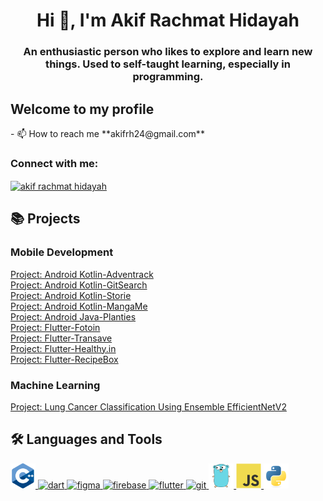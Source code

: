 <h1 align="center">Hi 👋, I'm Akif Rachmat Hidayah</h1>
<h3 align="center">An enthusiastic person who likes to explore and learn new things. Used to self-taught learning, especially in programming.</h3>

<h2> Welcome to my profile </h2>
- 📫 How to reach me **akifrh24@gmail.com**

<h3 align="left">Connect with me:</h3>
<p align="left">
<a href="https://www.linkedin.com/in/akif-rachmat-hidayah-10a559256/" target="blank"><img align="center" src="https://raw.githubusercontent.com/rahuldkjain/github-profile-readme-generator/master/src/images/icons/Social/linked-in-alt.svg" alt="akif rachmat hidayah" height="30" width="40" /></a>
</p>

## 📚 Projects
### Mobile Development
<a href = "https://github.com/capstone-adventrack/md-adventrack.git">Project: Android Kotlin-Adventrack</a><br>
<a href = "https://github.com/ashenladd/gitsearch.git">Project: Android Kotlin-GitSearch</a><br>
<a href = "https://github.com/ashenladd/storie.git">Project: Android Kotlin-Storie</a><br>
<a href = "https://github.com/ashenladd/mangame.git">Project: Android Kotlin-MangaMe</a><br>
<a href = "https://github.com/ashenladd/planties.git">Project: Android Java-Planties</a><br>
<a href = "https://github.com/foto-in/frontend-foto-in.git">Project: Flutter-Fotoin</a><br>
<a href = "https://github.com/ashenladd/transsave.git">Project: Flutter-Transave</a><br>
<a href = "https://github.com/ashenladd/healthy_in.git">Project: Flutter-Healthy.in</a><br>
<a href = "https://github.com/ashenladd/recipe_box.git">Project: Flutter-RecipeBox</a><br>

### Machine Learning
<a href = "https://github.com/ashenladd/LungCancer-EfficientNet-Ensemble">Project: Lung Cancer Classification Using Ensemble EfficientNetV2</a><br>

## 🛠️ Languages and Tools 
<p align="left"> <a href="https://www.w3schools.com/cpp/" target="_blank" rel="noreferrer"> <img src="https://raw.githubusercontent.com/devicons/devicon/master/icons/cplusplus/cplusplus-original.svg" alt="cplusplus" width="40" height="40"/> </a> <a href="https://dart.dev" target="_blank" rel="noreferrer"> <img src="https://www.vectorlogo.zone/logos/dartlang/dartlang-icon.svg" alt="dart" width="40" height="40"/> </a> <a href="https://www.figma.com/" target="_blank" rel="noreferrer"> <img src="https://www.vectorlogo.zone/logos/figma/figma-icon.svg" alt="figma" width="40" height="40"/> </a> <a href="https://firebase.google.com/" target="_blank" rel="noreferrer"> <img src="https://www.vectorlogo.zone/logos/firebase/firebase-icon.svg" alt="firebase" width="40" height="40"/> </a> <a href="https://flutter.dev" target="_blank" rel="noreferrer"> <img src="https://www.vectorlogo.zone/logos/flutterio/flutterio-icon.svg" alt="flutter" width="40" height="40"/> </a> <a href="https://git-scm.com/" target="_blank" rel="noreferrer"> <img src="https://www.vectorlogo.zone/logos/git-scm/git-scm-icon.svg" alt="git" width="40" height="40"/> </a> <a href="https://golang.org" target="_blank" rel="noreferrer"> <img src="https://raw.githubusercontent.com/devicons/devicon/master/icons/go/go-original.svg" alt="go" width="40" height="40"/> </a> <a href="https://developer.mozilla.org/en-US/docs/Web/JavaScript" target="_blank" rel="noreferrer"> <img src="https://raw.githubusercontent.com/devicons/devicon/master/icons/javascript/javascript-original.svg" alt="javascript" width="40" height="40"/> </a> <a href="https://www.python.org" target="_blank" rel="noreferrer"> <img src="https://raw.githubusercontent.com/devicons/devicon/master/icons/python/python-original.svg" alt="python" width="40" height="40"/> </a> </p>


